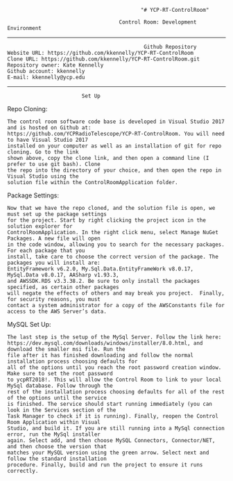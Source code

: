                                                "# YCP-RT-ControlRoom" 

                                        Control Room: Development Environment
                                        
________________________________________________________________________________________________________________________________________
                                                Github Repository
    Website URL: https://github.com/kkennelly/YCP-RT-ControlRoom
    Clone URL: https://github.com/kkennelly/YCP-RT-ControlRoom.git 
    Repository owner: Kate Kennelly  
    Github account: kkennelly 
    E-mail: kkennelly@ycp.edu
________________________________________________________________________________________________________________________________________
							Set Up
Repo Cloning:

	The control room software code base is developed in Visual Studio 2017 and is hosted on Github at:
	https://github.com/YCPRadioTelescope/YCP-RT-ControlRoom. You will need to have Visual Studio 2017
	installed on your computer as well as an installation of git for repo cloning. Go to the link
	shown above, copy the clone link, and then open a command line (I prefer to use git bash). Clone
	the repo into the directory of your choice, and then open the repo in Visual Studio using the
	solution file within the ControlRoomApplication folder.

Package Settings:

	Now that we have the repo cloned, and the solution file is open, we must set up the package settings
	for the project. Start by right clicking the project icon in the solution explorer for
	ControlRoomApplication. In the right click menu, select Manage NuGet Packages. A new file will open
	in the code window, allowing you to search for the necessary packages. For each package that you
	install, take care to choose the correct version of the package. The packages you will install are:
	EntityFramework v6.2.0, My.Sql.Data.EntityFrameWork v8.0.17, MySql.Data v8.0.17, AASharp v1.93.3,
	and AWSSDK.RDS v3.3.38.2. Be sure to only install the packages specified, as certain other packages
	will negate the effects of others and may break you project.  Finally, for security reasons, you must
	contact a system administrator for a copy of the AWSConstants file for access to the AWS Server’s data. 

MySQL Set Up:

	The last step is the setup of the MySql Server. Follow the link here:
	https://dev.mysql.com/downloads/windows/installer/8.0.html, and download the smaller msi file. Run the
	file after it has finished downloading and follow the normal installation process choosing defaults for
	all of the options until you reach the root password creation window. Make sure to set the root password
	to ycpRT2018!. This will allow the Control Room to link to your local MySql database. Follow through the
	rest of the installation process choosing defaults for all of the rest of the options until the service
	is finished. The service should start running immediately (you can look in the Services section of the
	Task Manager to check if it is running). Finally, reopen the Control Room Application within Visual
	Studio, and build it. If you are still running into a MySql connection error, run the MySql installer
	again. Select add, and then choose MySQL Connectors, Connector/NET, and then choose the version that
	matches your MySQL version using the green arrow. Select next and follow the standard installation
	procedure. Finally, build and run the project to ensure it runs correctly.

